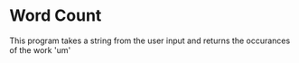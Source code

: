 # Word Count
This program takes a string from the user input and returns the occurances of the work 'um'